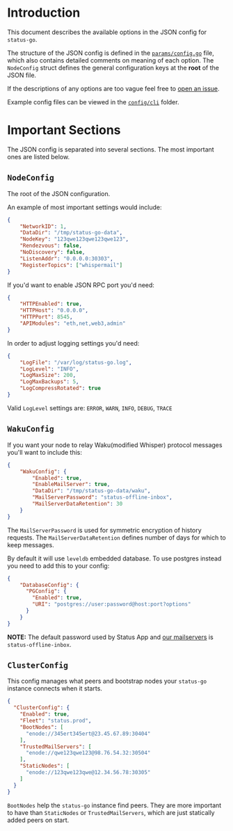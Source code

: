 # Introduction

This document describes the available options in the JSON config for `status-go`.

The structure of the JSON config is defined in the [`params/config.go`](/params/config.go) file, which also contains detailed comments on meaning of each option. The `NodeConfig` struct defines the general configuration keys at the __root__ of the JSON file.

If the descriptions of any options are too vague feel free to [open an issue](https://github.com/status-im/status-go/issues/new).

Example config files can be viewed in the [`config/cli`](/config/cli) folder.

# Important Sections

The JSON config is separated into several sections. The most important ones are listed below.

## `NodeConfig`

The root of the JSON configuration.

An example of most important settings would include:
```json
{
    "NetworkID": 1,
    "DataDir": "/tmp/status-go-data",
    "NodeKey": "123qwe123qwe123qwe123",
    "Rendezvous": false,
    "NoDiscovery": false,
    "ListenAddr": "0.0.0.0:30303",
    "RegisterTopics": ["whispermail"]
}
```

If you'd want to enable JSON RPC port you'd need:
```json
{
    "HTTPEnabled": true,
    "HTTPHost": "0.0.0.0",
    "HTTPPort": 8545,
    "APIModules": "eth,net,web3,admin"
}
```

In order to adjust logging settings you'd need:
```json
{
    "LogFile": "/var/log/status-go.log",
    "LogLevel": "INFO",
    "LogMaxSize": 200,
    "LogMaxBackups": 5,
    "LogCompressRotated": true
}
```
Valid `LogLevel` settings are: `ERROR`, `WARN`, `INFO`, `DEBUG`, `TRACE`

## `WakuConfig` 

If you want your node to relay Waku(modified Whisper) protocol messages you'll want to include this:
```json
{
    "WakuConfig": {
        "Enabled": true,
        "EnableMailServer": true,
        "DataDir": "/tmp/status-go-data/waku",
        "MailServerPassword": "status-offline-inbox",
        "MailServerDataRetention": 30
    }
}
```
The `MailServerPassword` is used for symmetric encryption of history requests.
The `MailServerDataRetention` defines number of days for which to keep messages.

By default it will use `leveldb` embedded database. To use postgres instead you need to 
add this to your config:

```json
{
    "DatabaseConfig": {
      "PGConfig": {
        "Enabled": true,
        "URI": "postgres://user:password@host:port?options"
      }
    }
}
```

__NOTE:__ The default password used by Status App and [our mailservers](https://fleets.status.im/) is `status-offline-inbox`.

## `ClusterConfig`

This config manages what peers and bootstrap nodes your `status-go` instance connects when it starts.
```json
{
  "ClusterConfig": {
    "Enabled": true,
    "Fleet": "status.prod",
    "BootNodes": [
      "enode://345ert345ert@23.45.67.89:30404"
    ],
    "TrustedMailServers": [
      "enode://qwe123qwe123@98.76.54.32:30504"
    ],
    "StaticNodes": [
      "enode://123qwe123qwe@12.34.56.78:30305"
    ]
  }
}
```
`BootNodes` help the `status-go` instance find peers. They are more important to have than `StaticNodes` or `TrustedMailServers`, which are just statically added peers on start.

